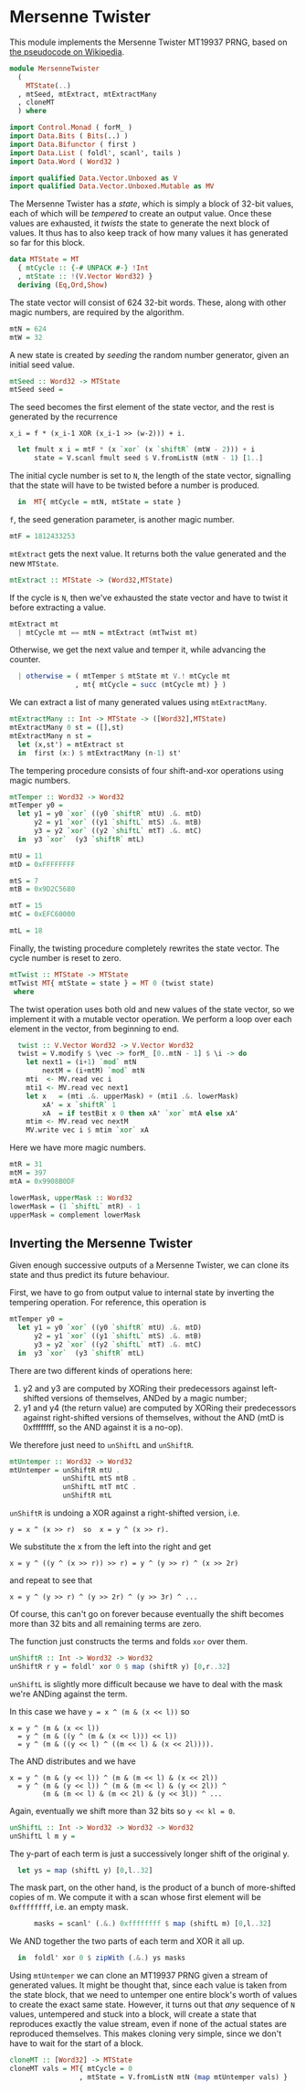 # Mersenne Twister

This module implements the Mersenne Twister MT19937 PRNG, based on
[the pseudocode on Wikipedia](https://en.wikipedia.org/wiki/Mersenne_Twister#Pseudocode).

```haskell
module MersenneTwister
  (
    MTState(..)
  , mtSeed, mtExtract, mtExtractMany
  , cloneMT
  ) where

import Control.Monad ( forM_ )
import Data.Bits ( Bits(..) )
import Data.Bifunctor ( first )
import Data.List ( foldl', scanl', tails )
import Data.Word ( Word32 )

import qualified Data.Vector.Unboxed as V
import qualified Data.Vector.Unboxed.Mutable as MV
```

The Mersenne Twister has a *state*,
which is simply a block of 32-bit values,
each of which will be *tempered* to create an output value.
Once these values are exhausted, it *twists* the state
to generate the next block of values.
It thus has to also keep track of how many values
it has generated so far for this block.

```haskell
data MTState = MT
  { mtCycle :: {-# UNPACK #-} !Int
  , mtState :: !(V.Vector Word32) }
  deriving (Eq,Ord,Show)
```

The state vector will consist of 624 32-bit words.
These, along with other magic numbers,
are required by the algorithm.

```haskell
mtN = 624
mtW = 32
```

A new state is created by *seeding* the random number generator,
given an initial seed value.

```haskell
mtSeed :: Word32 -> MTState
mtSeed seed =
```

The seed becomes the first element of the state vector,
and the rest is generated by the recurrence

    x_i = f * (x_i-1 XOR (x_i-1 >> (w-2))) + i.

```haskell
  let fmult x i = mtF * (x `xor` (x `shiftR` (mtW - 2))) + i
      state = V.scanl fmult seed $ V.fromListN (mtN - 1) [1..]
```

The initial cycle number is set to `N`, the length of the state vector,
signalling that the state will have to be twisted before a number is produced.

```haskell
  in  MT{ mtCycle = mtN, mtState = state }
```

`f`, the seed generation parameter, is another magic number.

```haskell
mtF = 1812433253
```

`mtExtract` gets the next value.
It returns both the value generated and the new `MTState`.

```haskell
mtExtract :: MTState -> (Word32,MTState)
```

If the cycle is `N`, then we've exhausted the state vector
and have to twist it before extracting a value.

```haskell
mtExtract mt
  | mtCycle mt == mtN = mtExtract (mtTwist mt)
```

Otherwise, we get the next value and temper it,
while advancing the counter.

```haskell
  | otherwise = ( mtTemper $ mtState mt V.! mtCycle mt
                , mt{ mtCycle = succ (mtCycle mt) } )
```

We can extract a list of many generated values using `mtExtractMany`.

```haskell
mtExtractMany :: Int -> MTState -> ([Word32],MTState)
mtExtractMany 0 st = ([],st)
mtExtractMany n st =
  let (x,st') = mtExtract st
  in  first (x:) $ mtExtractMany (n-1) st'
```

The tempering procedure consists of four shift-and-xor operations
using magic numbers.

```haskell
mtTemper :: Word32 -> Word32
mtTemper y0 =
  let y1 = y0 `xor` ((y0 `shiftR` mtU) .&. mtD)
      y2 = y1 `xor` ((y1 `shiftL` mtS) .&. mtB)
      y3 = y2 `xor` ((y2 `shiftL` mtT) .&. mtC)
  in  y3 `xor`  (y3 `shiftR` mtL)

mtU = 11
mtD = 0xFFFFFFFF

mtS = 7
mtB = 0x9D2C5680

mtT = 15
mtC = 0xEFC60000

mtL = 18
```

Finally, the twisting procedure completely rewrites the state vector.
The cycle number is reset to zero.

```haskell
mtTwist :: MTState -> MTState
mtTwist MT{ mtState = state } = MT 0 (twist state)
 where
```

The twist operation uses both old and new values of the state vector,
so we implement it with a mutable vector operation.
We perform a loop over each element in the vector,
from beginning to end.

```haskell
  twist :: V.Vector Word32 -> V.Vector Word32
  twist = V.modify $ \vec -> forM_ [0..mtN - 1] $ \i -> do
    let next1 = (i+1) `mod` mtN
        nextM = (i+mtM) `mod` mtN
    mti  <- MV.read vec i
    mti1 <- MV.read vec next1
    let x   = (mti .&. upperMask) + (mti1 .&. lowerMask)
        xA' = x `shiftR` 1
        xA  = if testBit x 0 then xA' `xor` mtA else xA'
    mtim <- MV.read vec nextM
    MV.write vec i $ mtim `xor` xA
```

Here we have more magic numbers.

```haskell
mtR = 31
mtM = 397
mtA = 0x9908B0DF

lowerMask, upperMask :: Word32
lowerMask = (1 `shiftL` mtR) - 1
upperMask = complement lowerMask
```

## Inverting the Mersenne Twister

Given enough successive outputs of a Mersenne Twister,
we can clone its state and thus predict its future behaviour.

First, we have to go from output value to internal state
by inverting the tempering operation.
For reference, this operation is

```haskell ignore
mtTemper y0 =
  let y1 = y0 `xor` ((y0 `shiftR` mtU) .&. mtD)
      y2 = y1 `xor` ((y1 `shiftL` mtS) .&. mtB)
      y3 = y2 `xor` ((y2 `shiftL` mtT) .&. mtC)
  in  y3 `xor`  (y3 `shiftR` mtL)
```

There are two different kinds of operations here:

1. y2 and y3 are computed by XORing their predecessors
   against left-shifted versions of themselves,
   ANDed by a magic number;
2. y1 and y4 (the return value) are computed by XORing their predecessors
   against right-shifted versions of themselves, without the AND
   (mtD is 0xffffffff, so the AND against it is a no-op).

We therefore just need to `unShiftL` and `unShiftR`.

```haskell
mtUntemper :: Word32 -> Word32
mtUntemper = unShiftR mtU .
             unShiftL mtS mtB .
             unShiftL mtT mtC .
             unShiftR mtL
```

`unShiftR` is undoing a XOR against a right-shifted version, i.e.

    y = x ^ (x >> r)  so  x = y ^ (x >> r).

We substitute the x from the left into the right and get

    x = y ^ ((y ^ (x >> r)) >> r) = y ^ (y >> r) ^ (x >> 2r)

and repeat to see that

    x = y ^ (y >> r) ^ (y >> 2r) ^ (y >> 3r) ^ ...

Of course, this can't go on forever because eventually the shift
becomes more than 32 bits and all remaining terms are zero.

The function just constructs the terms and folds `xor` over them.

```haskell
unShiftR :: Int -> Word32 -> Word32
unShiftR r y = foldl' xor 0 $ map (shiftR y) [0,r..32]
```

`unShiftL` is slightly more difficult because we have to deal with
the mask we're ANDing against the term.

In this case we have `y = x ^ (m & (x << l))` so

    x = y ^ (m & (x << l))
      = y ^ (m & ((y ^ (m & (x << l))) << l))
      = y ^ (m & ((y << l) ^ ((m << l) & (x << 2l)))).

The AND distributes and we have

    x = y ^ (m & (y << l)) ^ (m & (m << l) & (x << 2l))
      = y ^ (m & (y << l)) ^ (m & (m << l) & (y << 2l)) ^
            (m & (m << l) & (m << 2l) & (y << 3l)) ^ ...

Again, eventually we shift more than 32 bits so `y << kl = 0`.

```haskell
unShiftL :: Int -> Word32 -> Word32 -> Word32
unShiftL l m y =
```

The y-part of each term is just a successively longer shift of the original y.

```haskell
  let ys = map (shiftL y) [0,l..32]
```

The mask part, on the other hand, is the product of a bunch of
more-shifted copies of m.
We compute it with a scan whose first element will be `0xffffffff`,
i.e. an empty mask.

```haskell
      masks = scanl' (.&.) 0xffffffff $ map (shiftL m) [0,l..32]
```

We AND together the two parts of each term and XOR it all up.

```haskell
  in  foldl' xor 0 $ zipWith (.&.) ys masks
```

Using `mtUntemper` we can clone an MT19937 PRNG
given a stream of generated values.
It might be thought that, since each value is taken from the state block,
that we need to untemper one entire block's worth of values
to create the exact same state.
However, it turns out that *any* sequence of `N` values,
untempered and stuck into a block,
will create a state that reproduces exactly the value stream,
even if none of the actual states are reproduced themselves.
This makes cloning very simple,
since we don't have to wait for the start of a block.

```haskell
cloneMT :: [Word32] -> MTState
cloneMT vals = MT{ mtCycle = 0
                 , mtState = V.fromListN mtN (map mtUntemper vals) }
```
